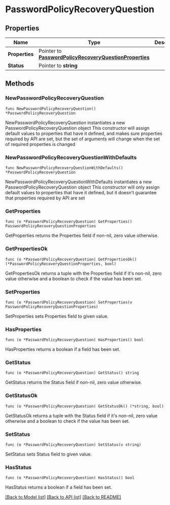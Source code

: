 # PasswordPolicyRecoveryQuestion

## Properties

Name | Type | Description | Notes
------------ | ------------- | ------------- | -------------
**Properties** | Pointer to [**PasswordPolicyRecoveryQuestionProperties**](PasswordPolicyRecoveryQuestionProperties.md) |  | [optional] 
**Status** | Pointer to **string** |  | [optional] 

## Methods

### NewPasswordPolicyRecoveryQuestion

`func NewPasswordPolicyRecoveryQuestion() *PasswordPolicyRecoveryQuestion`

NewPasswordPolicyRecoveryQuestion instantiates a new PasswordPolicyRecoveryQuestion object
This constructor will assign default values to properties that have it defined,
and makes sure properties required by API are set, but the set of arguments
will change when the set of required properties is changed

### NewPasswordPolicyRecoveryQuestionWithDefaults

`func NewPasswordPolicyRecoveryQuestionWithDefaults() *PasswordPolicyRecoveryQuestion`

NewPasswordPolicyRecoveryQuestionWithDefaults instantiates a new PasswordPolicyRecoveryQuestion object
This constructor will only assign default values to properties that have it defined,
but it doesn't guarantee that properties required by API are set

### GetProperties

`func (o *PasswordPolicyRecoveryQuestion) GetProperties() PasswordPolicyRecoveryQuestionProperties`

GetProperties returns the Properties field if non-nil, zero value otherwise.

### GetPropertiesOk

`func (o *PasswordPolicyRecoveryQuestion) GetPropertiesOk() (*PasswordPolicyRecoveryQuestionProperties, bool)`

GetPropertiesOk returns a tuple with the Properties field if it's non-nil, zero value otherwise
and a boolean to check if the value has been set.

### SetProperties

`func (o *PasswordPolicyRecoveryQuestion) SetProperties(v PasswordPolicyRecoveryQuestionProperties)`

SetProperties sets Properties field to given value.

### HasProperties

`func (o *PasswordPolicyRecoveryQuestion) HasProperties() bool`

HasProperties returns a boolean if a field has been set.

### GetStatus

`func (o *PasswordPolicyRecoveryQuestion) GetStatus() string`

GetStatus returns the Status field if non-nil, zero value otherwise.

### GetStatusOk

`func (o *PasswordPolicyRecoveryQuestion) GetStatusOk() (*string, bool)`

GetStatusOk returns a tuple with the Status field if it's non-nil, zero value otherwise
and a boolean to check if the value has been set.

### SetStatus

`func (o *PasswordPolicyRecoveryQuestion) SetStatus(v string)`

SetStatus sets Status field to given value.

### HasStatus

`func (o *PasswordPolicyRecoveryQuestion) HasStatus() bool`

HasStatus returns a boolean if a field has been set.


[[Back to Model list]](../README.md#documentation-for-models) [[Back to API list]](../README.md#documentation-for-api-endpoints) [[Back to README]](../README.md)



